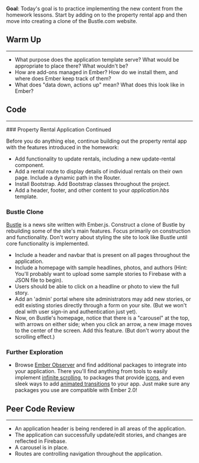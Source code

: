 **Goal**:  Today's goal is to practice implementing the new content from the homework lessons.  Start by adding on to the property rental app and then move into creating a clone of the Bustle.com website.

## Warm Up
<hr>

* What purpose does the application template serve? What would be appropriate to place there? What wouldn't be?
* How are add-ons managed in Ember? How do we install them, and where does Ember keep track of them?
* What does "data down, actions up" mean? What does this look like in Ember?

## Code
<hr>
### Property Rental Application Continued

Before you do anything else, continue building out the property rental app with the features introduced in the homework:

* Add functionality to update rentals, including a new update-rental component.
* Add a rental route to display details of individual rentals on their own page. Include a dynamic path in the Router.
* Install Bootstrap. Add Bootstrap classes throughout the project.
* Add a header, footer, and other content to your _application.hbs_ template.

### Bustle Clone

[Bustle](http://www.bustle.com/) is a news site written with Ember.js. Construct a clone of Bustle by rebuilding some of the site's main features. Focus primarily on construction and functionality. Don't worry about styling the site to look like Bustle until core functionality is implemented. 

* Include a header and navbar that is present on all pages throughout the application.
* Include a homepage with sample headlines, photos, and authors (Hint: You'll probably want to upload some sample stories to Firebase with a JSON file to begin). 
* Users should be able to click on a headline or photo to view the full story. 
* Add an 'admin' portal where site administrators may add new stories, or edit existing stories directly through a form on your site. (But we won't deal with user sign-in and authentication just yet).
* Now, on Bustle's homepage, notice that there is a "carousel" at the top, with arrows on either side; when you click an arrow, a new image moves to the center of the screen. Add this feature. (But don't worry about the scrolling effect.)

### Further Exploration

* Browse [Ember Observer](http://emberobserver.com/) and find additional packages to integrate into your application. There you'll find anything from tools to easily implement [infinite scrolling](http://emberobserver.com/addons/ember-infinity), to packages that provide [icons](http://emberobserver.com/categories/icons), and even sleek ways to add [animated transitions](http://emberobserver.com/addons/liquid-fire) to your app. Just make sure any packages you use are compatible with Ember 2.0!

## Peer Code Review
<hr>

* An application header is being rendered in all areas of the application.
* The application can successfully update/edit stories, and changes are reflected in Firebase.
* A carousel is in place. 
* Routes are controlling navigation throughout the application.
